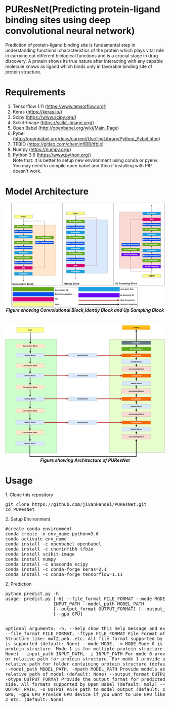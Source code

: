 # PUResNet(Predicting protein-ligand binding sites using deep convolutional neural network)
Prediction of protein-ligand binding site is fundamental step in understanding functional characteristics of the protein which plays vital role in carrying out different biological functions and is a crucial stage in drug discovery. A protein shows its true nature after interacting with any capable molecule knows as ligand which binds only in favorable binding site of protein structure.
# Requirements
1. Tensorflow 1.11 (https://www.tensorflow.org/)
2. Keras (https://keras.io/)
3. Scipy (https://www.scipy.org/)
4. Scikit-Image (https://scikit-image.org/)
5. Open Babel (http://openbabel.org/wiki/Main_Page)
6. Pybel (http://openbabel.org/docs/current/UseTheLibrary/Python_Pybel.html)
7. TFBIO (https://gitlab.com/cheminfIBB/tfbio)
8. Numpy (https://numpy.org/)
9. Python 3.6 (https://www.python.org/)<br>
Note that: It is better to setup new environment using conda or pyenv. You may need to compile open babel and tfbio if installing with PIP doesn't work.
# Model Architecture
<img src="M1.jpg" style="float: left; margin-right: 10px;"/>
<h5 align="center"> Figure showing Convolutional Block,Identiy Block and Up Sampling Block </h5>
<br>
<img src="M2.jpg" style="float: left; margin-right: 10px;"/>
<h5 align="center"> Figure showing Architecture of PUResNet </h5>
<h1>Usage</h1>
1. Clone this repository 
<pre>
git clone https://github.com/jivankandel/PUResNet.git
cd PUResNet
</pre>
2. Setup Environment
<pre>
#create conda environment
conda create -n env_name python=3.6 
conda activate env_name
conda install -c openbabel openbabel
conda install -c cheminfibb tfbio
conda install scikit-image
conda install numpy
conda install -c anaconda scipy
conda install -c conda-forge keras=2.1
conda install -c conda-forge tensorflow=1.11
</pre>
2. Prediction
<pre>
python predict.py -h
usage: predict.py [-h] --file_format FILE_FORMAT --mode MODE --input_path
                  INPUT_PATH --model_path MODEL_PATH
                  [--output_format OUTPUT_FORMAT] [--output_path OUTPUT_PATH]
                  [--gpu GPU]

optional arguments:
  -h, --help            show this help message and exit
  --file_format FILE_FORMAT, -ftype FILE_FORMAT
                        File Format of Protein Structure like: mol2,pdb..etc.
                        All file format supported by Open Babel is supported
                        (default: None)
  --mode MODE, -m MODE  Mode 0 is for single protein structure. Mode 1 is for
                        multiple protein structure (default: None)
  --input_path INPUT_PATH, -i INPUT_PATH
                        For mode 0 provide absolute or relative path for
                        protein structure. For mode 1 provide absolute or
                        relative path for folder containing protein structure
                        (default: None)
  --model_path MODEL_PATH, -mpath MODEL_PATH
                        Provide models absolute or relative path of model
                        (default: None)
  --output_format OUTPUT_FORMAT, -otype OUTPUT_FORMAT
                        Provide the output format for predicted binding side.
                        All formats supported by Open Babel (default: mol2)
  --output_path OUTPUT_PATH, -o OUTPUT_PATH
                        path to model output (default: output)
  --gpu GPU, -gpu GPU   Provide GPU device if you want to use GPU like: 0 or 1
                        or 2 etc. (default: None)
</pre>
